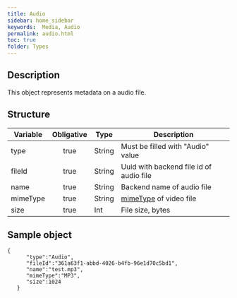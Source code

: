```yaml
---
title: Audio
sidebar: home_sidebar
keywords:  Media, Audio
permalink: audio.html
toc: true
folder: Types
---
```


## Description

<p> This object represents metadata on a audio file.
</p>

## Structure

| Variable  | Obligative  |Type| Description
|---|:---:|---|---|
| type  | true |String| Must be filled with "Audio" value |
| fileId  | true |String |  Uuid with backend file id of audio file|
| name  | true |String |  Backend name of audio file|
| mimeType  | true |String| [mimeType](https://www.freeformatter.com/mime-types-list.html) of video file |
| size  | true |Int| File size, bytes |

## Sample object

```
{  
      "type":"Audio",
      "fileId":"361a63f1-abbd-4026-b4fb-96e1d70c5bd1",
      "name":"test.mp3",
      "mimeType":"MP3",
      "size":1024
   }
```
